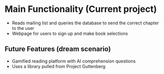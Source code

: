 # Main Functionality (Current project)
 - Reads mailing list and queries the database to send the correct chapter to the user
 - Webpage for users to sign up and make book selections

## Future Features (dream scenario)
 - Gamified reading platform with AI comprehension questions
 - Uses a library pulled from Project Guttenberg
